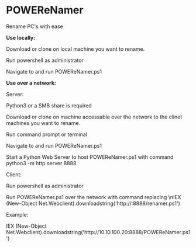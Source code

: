 # POWEReNamer
Rename PC's with ease

<b>Use locally:</b></p>
<p>Download or clone on local machine you want to rename.</p>
<p>Run powershell as administrator</p>
<p>Navigate to and run POWEReNamer.ps1</p>

<p><b>Use over a network:</b></p>

<p>Server:</p>
<p>Python3 or a SMB share is required</p>
<p>Download or clone on machine accessable over the network to the clinet machines you want to rename.</p>
<p>Run command prompt or terminal</p>
<p>Navigate to and run POWEReNamer.ps1</p>
<p>Start a Python Web Server to host POWEReNamer.ps1 with command python3 -m http.server 8888</p>

<p>Client:</p>
<p>Run powershell as administrator</p>
<p>Run POWEReNamer.ps1 over the network with command replacing <server IP>\nIEX (New-Object Net.Webclient).downloadstring('http://<server IP>:8888/renamer.ps1')</p>

<p>Example:</p>
<p>IEX (New-Object Net.Webclient).downloadstring('http://10.10.100.20:8888/POWEReNamer.ps1')</p>
